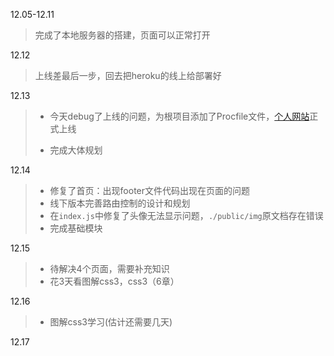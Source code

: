 12.05-12.11

> 完成了本地服务器的搭建，页面可以正常打开

12.12

> 上线差最后一步，回去把heroku的线上给部署好

12.13

> - 今天debug了上线的问题，为根项目添加了Procfile文件，[个人网站](https://totix.herokuapp.com/)正式上线
>
>
> - 完成大体规划

12.14

> - 修复了首页：出现footer文件代码出现在页面的问题
> - 线下版本完善路由控制的设计和规划
> - 在`index.js`中修复了头像无法显示问题，`./public/img`原文档存在错误
> - 完成基础模块

12.15

> - 待解决4个页面，需要补充知识
> - 花3天看图解css3，css3（6章）

12.16

> - 图解css3学习(估计还需要几天)

12.17
